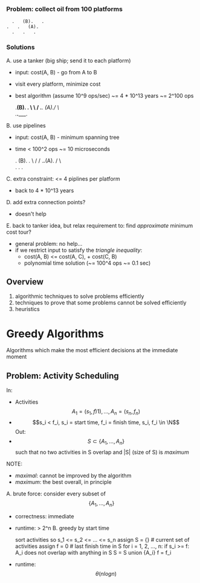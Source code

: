 ### Problem: collect oil from 100 platforms

      .   (B).   .
    .   .   (A).
      .   .   .

### Solutions
A. use a tanker (big ship; send it to each platform)
  - input: cost(A, B) - go from A to B
  - visit every platform, minimize cost
  - best algorithm (assume 10^9 ops/sec) ~= 4 * 10^13 years ~= 2^100 ops

      .__(B).    .
       \     \  /
    .___.  (A)./
     \          
      .___._____.

B. use pipelines
  - input: cost(A, B) - minimum spanning tree
  - time < 100^2 ops ~= 10 microseconds

      .  (B).    .
       \  /     /
    .___.___(A).
       / \      \
      .   .      .

C. extra constraint: <= 4 piplines per platform
  - back to 4 * 10^13 years

D. add extra connection points?
  - doesn't help

E. back to tanker idea, but relax requirement to: find *approximate* minimum cost tour?
  - general problem: no help...
  - if we restrict input to satisfy the *triangle inequality*:
      + cost(A, B) <= cost(A, C), + cost(C, B)
      + polynomial time solution (~= 100^4 ops ~= 0.1 sec)


## Overview

1. algorithmic techniques to solve problems efficiently
2. techniques to prove that some problems cannot be solved efficiently
3. heuristics


# Greedy Algorithms
Algorithms which make the most efficient decisions at the immediate moment

## Problem: Activity Scheduling
In: 
 - Activities $$A_1 = (s_1, f)1), ..., A_n = (s_n, f_n)$$
 - $$s_i < f_i, s_i = start time, f_i = finish time, s_i, f_i \in \N$$
Out:
 - $$S \subset \{A_1, ..., A_n\}$$ such that no two activities in S overlap and |S| (size of S) is *maximum*

NOTE:
 - *maximal*: cannot be improved by the algorithm
 - *maximum*: the best overall, in principle

A. brute force: consider every subset of $$\{A_1, ..., A_n\}$$
  - correctness: immediate
  - runtime: > 2^n
B. greedy by start time

    sort activities so s_1 <= s_2 <= ... <= s_n
    assign S = {}  # current set of activities
    assign f = 0   # last finish time in S
    for i = 1, 2, ..., n:
      if s_i >= f: A_i does not overlap with anything in S
        S = S union {A_i}
        f = f_i

  - runtime: $$\theta (n log n)$$
